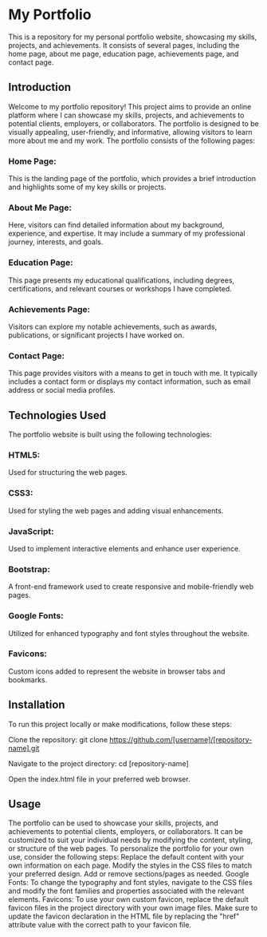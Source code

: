 # My Portfolio
This is a repository for my personal portfolio website, showcasing my skills, projects, and achievements. It consists of several pages, including the home page, about me page, education page, achievements page, and contact page.
## Introduction
Welcome to my portfolio repository! This project aims to provide an online platform where I can showcase my skills, projects, and achievements to potential clients, employers, or collaborators. The portfolio is designed to be visually appealing, user-friendly, and informative, allowing visitors to learn more about me and my work.
The portfolio consists of the following pages:
### Home Page: 
This is the landing page of the portfolio, which provides a brief introduction and highlights some of my key skills or projects.
### About Me Page: 
Here, visitors can find detailed information about my background, experience, and expertise. It may include a summary of my professional journey, interests, and goals.
### Education Page: 
This page presents my educational qualifications, including degrees, certifications, and relevant courses or workshops I have completed.
### Achievements Page: 
Visitors can explore my notable achievements, such as awards, publications, or significant projects I have worked on.
### Contact Page: 
This page provides visitors with a means to get in touch with me. It typically includes a contact form or displays my contact information, such as email address or social media profiles.
## Technologies Used
The portfolio website is built using the following technologies:
### HTML5: 
Used for structuring the web pages.
### CSS3: 
Used for styling the web pages and adding visual enhancements.
### JavaScript:
Used to implement interactive elements and enhance user experience.
### Bootstrap: 
A front-end framework used to create responsive and mobile-friendly web pages.
### Google Fonts:
Utilized for enhanced typography and font styles throughout the website.
### Favicons:
Custom icons added to represent the website in browser tabs and bookmarks.
## Installation
To run this project locally or make modifications, follow these steps:

Clone the repository: git clone https://github.com/[username]/[repository-name].git

Navigate to the project directory: cd [repository-name]

Open the index.html file in your preferred web browser.
## Usage
The portfolio can be used to showcase your skills, projects, and achievements to potential clients, employers, or collaborators. It can be customized to suit your individual needs by modifying the content, styling, or structure of the web pages.
To personalize the portfolio for your own use, consider the following steps:
Replace the default content with your own information on each page.
Modify the styles in the CSS files to match your preferred design.
Add or remove sections/pages as needed.
Google Fonts:
To change the typography and font styles, navigate to the CSS files and modify the font families and properties associated with the relevant elements.
Favicons:
To use your own custom favicon, replace the default favicon files in the project directory with your own image files. Make sure to update the favicon declaration in the HTML file by replacing the "href" attribute value with the correct path to your favicon file.
